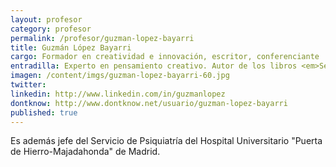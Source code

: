 ```yaml
---
layout: profesor
category: profesor
permalink: /profesor/guzman-lopez-bayarri
title: Guzmán López Bayarri
cargo: Formador en creatividad e innovación, escritor, conferenciante
entradilla: Experto en pensamiento creativo. Autor de los libros <em>Serendipity<em> y <em>El jukebox del emprendedor</em>.
imagen: /content/imgs/guzman-lopez-bayarri-60.jpg
twitter:
linkedin: http://www.linkedin.com/in/guzmanlopez
dontknow: http://www.dontknow.net/usuario/guzman-lopez-bayarri
published: true
---
```


Es además jefe del Servicio de Psiquiatría del Hospital Universitario "Puerta de Hierro-Majadahonda" de Madrid.
